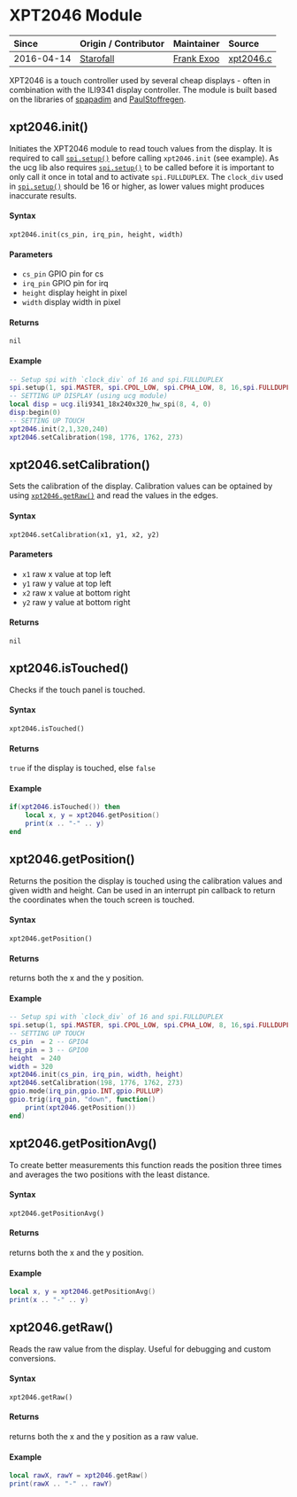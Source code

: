 # XPT2046 Module
| Since  | Origin / Contributor  | Maintainer  | Source  |
| :----- | :-------------------- | :---------- | :------ |
| 2016-04-14| [Starofall](https://github.com/Starofall) | [Frank Exoo](https://github.com/FrankX0) | [xpt2046.c](../../../app/modules/xpt2046.c)|

XPT2046 is a touch controller used by several cheap displays - often in combination with the ILI9341 display controller.
The module is built based on the libraries of [spapadim](https://github.com/spapadim/XPT2046/) and [PaulStoffregen](https://github.com/PaulStoffregen/XPT2046_Touchscreen).


## xpt2046.init()
Initiates the XPT2046 module to read touch values from the display. It is required to call [`spi.setup()`](spi.md#spisetup) before calling `xpt2046.init` (see example).
As the ucg lib also requires [`spi.setup()`](spi.md#spisetup) to be called before it is important to only call it once in total and to activate `spi.FULLDUPLEX`.
The `clock_div` used in [`spi.setup()`](spi.md#spisetup) should be 16 or higher, as lower values might produces inaccurate results.

#### Syntax
`xpt2046.init(cs_pin, irq_pin, height, width)`

#### Parameters
- `cs_pin` GPIO pin for cs
- `irq_pin` GPIO pin for irq
- `height` display height in pixel
- `width` display width in pixel

#### Returns
`nil`

#### Example
```lua
-- Setup spi with `clock_div` of 16 and spi.FULLDUPLEX
spi.setup(1, spi.MASTER, spi.CPOL_LOW, spi.CPHA_LOW, 8, 16,spi.FULLDUPLEX)
-- SETTING UP DISPLAY (using ucg module)
local disp = ucg.ili9341_18x240x320_hw_spi(8, 4, 0)
disp:begin(0)
-- SETTING UP TOUCH
xpt2046.init(2,1,320,240)
xpt2046.setCalibration(198, 1776, 1762, 273)
```


## xpt2046.setCalibration()
Sets the calibration of the display. Calibration values can be optained by using [`xpt2046.getRaw()`](#xpt2046getraw) and read the values in the edges.

#### Syntax
`xpt2046.setCalibration(x1, y1, x2, y2)`

#### Parameters
- `x1` raw x value at top left
- `y1` raw y value at top left
- `x2` raw x value at bottom right
- `y2` raw y value at bottom right

#### Returns
`nil`


## xpt2046.isTouched()
Checks if the touch panel is touched.

#### Syntax
`xpt2046.isTouched()`

#### Returns
`true` if the display is touched, else `false`

#### Example
```lua
if(xpt2046.isTouched()) then
	local x, y = xpt2046.getPosition()
	print(x .. "-" .. y)
end
```


## xpt2046.getPosition()
Returns the position the display is touched using the calibration values and given width and height.
Can be used in an interrupt pin callback to return the coordinates when the touch screen is touched.

#### Syntax
`xpt2046.getPosition()`

#### Returns
returns both the x and the y position.

#### Example
```lua
-- Setup spi with `clock_div` of 16 and spi.FULLDUPLEX
spi.setup(1, spi.MASTER, spi.CPOL_LOW, spi.CPHA_LOW, 8, 16,spi.FULLDUPLEX)
-- SETTING UP TOUCH
cs_pin  = 2 -- GPIO4
irq_pin = 3 -- GPIO0
height  = 240
width = 320
xpt2046.init(cs_pin, irq_pin, width, height)
xpt2046.setCalibration(198, 1776, 1762, 273)
gpio.mode(irq_pin,gpio.INT,gpio.PULLUP)
gpio.trig(irq_pin, "down", function()
    print(xpt2046.getPosition())
end)
```


## xpt2046.getPositionAvg()
To create better measurements this function reads the position three times and averages the two positions with the least distance.

#### Syntax
`xpt2046.getPositionAvg()`

#### Returns
returns both the x and the y position.

#### Example
```lua
local x, y = xpt2046.getPositionAvg()
print(x .. "-" .. y)
```


## xpt2046.getRaw()
Reads the raw value from the display. Useful for debugging and custom conversions.

#### Syntax
`xpt2046.getRaw()`

#### Returns
returns both the x and the y position as a raw value.

#### Example
```lua
local rawX, rawY = xpt2046.getRaw()
print(rawX .. "-" .. rawY)
```
